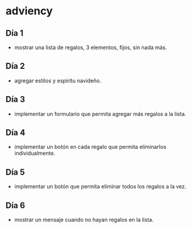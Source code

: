 # adviency

## Día 1

- mostrar una lista de regalos, 3 elementos, fijos, sin nada más.

## Día 2

- agregar estilos y espirítu navideño.

## Día 3

- implementar un formulario que permita agregar más regalos a la lista.

## Día 4

- implementar un botón en cada regalo que permita eliminarlos individualmente.

## Día 5

- implementar un botón que permita eliminar todos los regalos a la vez.

## Día 6

- mostrar un mensaje cuando no hayan regalos en la lista.
